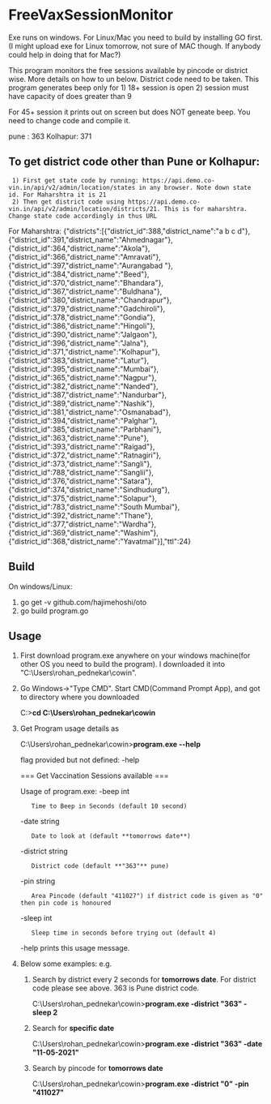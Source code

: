 # FreeVaxSessionMonitor
Exe runs on windows. For Linux/Mac you need to build by installing GO first.(I might upload exe for Linux tomorrow, not sure of MAC though. If anybody could help in doing that for Mac?) 

This program monitors the free sessions available by pincode or district wise. More details on how to un below. District code need to be taken. This program generates beep only for
         1) 18+ session is open
         2) session must have capacity of does greater than 9

For 45+ session it prints out on screen but does NOT geneate beep. You need to change code and compile it.

pune : 363
Kolhapur: 371

## To get district code other than Pune or Kolhapur:
     1) First get state code by running: https://api.demo.co-vin.in/api/v2/admin/location/states in any browser. Note down state id. For Maharshtra it is 21
     2) Then get district code using https://api.demo.co-vin.in/api/v2/admin/location/districts/21. This is for maharshtra. Change state code accordingly in thus URL

For Maharshtra:
{"districts":[{"district_id":388,"district_name":"a b c d"},{"district_id":391,"district_name":"Ahmednagar"},{"district_id":364,"district_name":"Akola"},{"district_id":366,"district_name":"Amravati"},{"district_id":397,"district_name":"Aurangabad "},{"district_id":384,"district_name":"Beed"},{"district_id":370,"district_name":"Bhandara"},{"district_id":367,"district_name":"Buldhana"},{"district_id":380,"district_name":"Chandrapur"},{"district_id":379,"district_name":"Gadchiroli"},{"district_id":378,"district_name":"Gondia"},{"district_id":386,"district_name":"Hingoli"},{"district_id":390,"district_name":"Jalgaon"},{"district_id":396,"district_name":"Jalna"},{"district_id":371,"district_name":"Kolhapur"},{"district_id":383,"district_name":"Latur"},{"district_id":395,"district_name":"Mumbai"},{"district_id":365,"district_name":"Nagpur"},{"district_id":382,"district_name":"Nanded"},{"district_id":387,"district_name":"Nandurbar"},{"district_id":389,"district_name":"Nashik"},{"district_id":381,"district_name":"Osmanabad"},{"district_id":394,"district_name":"Palghar"},{"district_id":385,"district_name":"Parbhani"},{"district_id":363,"district_name":"Pune"},{"district_id":393,"district_name":"Raigad"},{"district_id":372,"district_name":"Ratnagiri"},{"district_id":373,"district_name":"Sangli"},{"district_id":788,"district_name":"Sanglii"},{"district_id":376,"district_name":"Satara"},{"district_id":374,"district_name":"Sindhudurg"},{"district_id":375,"district_name":"Solapur"},{"district_id":783,"district_name":"South Mumbai"},{"district_id":392,"district_name":"Thane"},{"district_id":377,"district_name":"Wardha"},{"district_id":369,"district_name":"Washim"},{"district_id":368,"district_name":"Yavatmal"}],"ttl":24}


## Build
On windows/Linux:
1) go get -v github.com/hajimehoshi/oto
2) go build program.go

## Usage
1) First download program.exe anywhere on your windows machine(for other OS you need to build the program). I downloaded it into "C:\Users\rohan_pednekar\cowin".
2) Go Windows->"Type CMD". Start CMD(Command Prompt App), and got to directory where you downloaded

     C:>**cd C:\Users\rohan_pednekar\cowin**
3) Get Program usage details as

     C:\Users\rohan_pednekar\cowin>**program.exe --help**
     
     flag provided but not defined: -help
     
     === Get Vaccination Sessions available ===
     
     Usage of program.exe:
     -beep int
     
          Time to Beep in Seconds (default 10 second)
          
     -date string
     
          Date to look at (default **tomorrows date**)
          
     -district string
     
          District code (default **"363"** pune)
          
     -pin string
     
          Area Pincode (default "411027") if district code is given as "0" then pin code is honoured
          
     -sleep int
     
          Sleep time in seconds before trying out (default 4)
          

    -help prints this usage message.
4) Below some examples:
e.g. 

     1) Search by district every 2 seconds for **tomorrows date**. For district code please see above. 363 is Pune district code.
 
          C:\Users\rohan_pednekar\cowin>**program.exe -district "363" -sleep 2**
  
     2) Search for **specific date**

          C:\Users\rohan_pednekar\cowin>**program.exe -district "363" -date "11-05-2021"**
  
     3) Search by pincode for **tomorrows date**

          C:\Users\rohan_pednekar\cowin>**program.exe -district "0" -pin "411027"**
  
  
  


